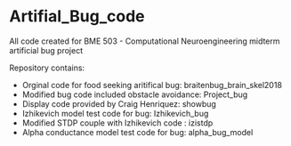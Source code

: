 # Artifial_Bug_code
All code created for BME 503 - Computational Neuroengineering midterm artificial bug project

Repository contains:
- Orginal code for food seeking aritifical bug: braitenbug_brain_skel2018
- Modified bug code included obstacle avoidance: Project_bug
- Display code provided by Craig Henriquez: showbug
- Izhikevich model test code for bug: Izhikevich_bug
- Modified STDP couple with Izhikevich code : izistdp
- Alpha conductance model test code for bug: alpha_bug_model
